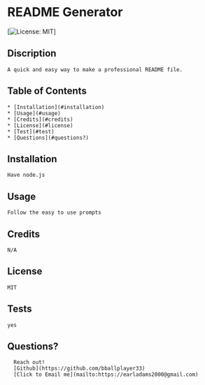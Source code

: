# README Generator
  [![License: MIT](https://img.shields.io/badge/License-MIT-yellow.svg)]

  ## Discription
    A quick and easy way to make a professional README file.

  ## Table of Contents
    * [Installation](#installation)
    * [Usage](#usage)
    * [Credits](#credits)
    * [License](#license)
    * [Test](#test)
    * [Questions](#questions?)
  
  
  ## Installation
    Have node.js
  
  ## Usage
    Follow the easy to use prompts
  
  ## Credits
    N/A
  
   ## License
    MIT

  ## Tests
    yes
  
  ## Questions? 
      Reach out!
      [Github](https://github.com/bballplayer33)
      [Click to Email me](mailto:https://earladams2000@gmail.com)
